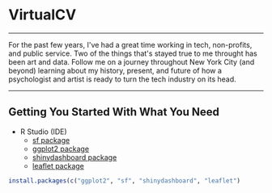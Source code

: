 # VirtualCV
___
For the past few years, I've had a great time working in tech, non-profits, and public service. Two of the things that's stayed true to me throught has been art and data. Follow me on a journey throughout New York City (and beyond) learning about my history, present, and future of how a psychologist and artist is ready to turn the tech industry on its head.

___

## Getting You Started With What You Need

* R Studio (IDE)
	* [sf package](https://cran.r-project.org/web/packages/sf/sf.pdf)
	* [ggplot2 package](https://cran.r-project.org/web/packages/ggplot2/ggplot2.pdf)
	* [shinydashboard package](https://cran.r-project.org/web/packages/shinydashboard/shinydashboard.pdf)
	* [leaflet package](https://cran.r-project.org/web/packages/leaflet/leaflet.pdf)

```r
install.packages(c("ggplot2", "sf", "shinydashboard", "leaflet")
```

	